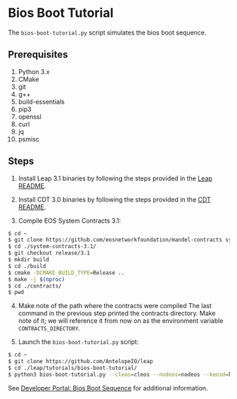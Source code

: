 # Bios Boot Tutorial

The `bios-boot-tutorial.py` script simulates the bios boot sequence.

## Prerequisites

1. Python 3.x
2. CMake
3. git
4. g++
5. build-essentials
6. pip3
7. openssl
8. curl
9. jq
10. psmisc

## Steps

1. Install Leap 3.1 binaries by following the steps provided in the [Leap README](https://github.com/AntelopeIO/leap/tree/release/3.1#software-installation).

2. Install CDT 3.0 binaries by following the steps provided in the [CDT README](https://github.com/AntelopeIO/cdt/tree/release/3.0#binary-releases).

3. Compile EOS System Contracts 3.1:

```bash
$ cd ~
$ git clone https://github.com/eosnetworkfoundation/mandel-contracts system-contracts-3.1
$ cd ./system-contracts-3.1/
$ git checkout release/3.1
$ mkdir build
$ cd ./build
$ cmake -DCMAKE_BUILD_TYPE=Release ..
$ make -j $(nproc)
$ cd ./contracts/
$ pwd
```

4. Make note of the path where the contracts were compiled
The last command in the previous step printed the contracts directory. Make note of it; we will reference it from now on as the environment variable `CONTRACTS_DIRECTORY`.

5. Launch the `bios-boot-tutorial.py` script:

```bash
$ cd ~
$ git clone https://github.com/AntelopeIO/leap
$ cd ./leap/tutorials/bios-boot-tutorial/
$ python3 bios-boot-tutorial.py --cleos=cleos --nodeos=nodeos --keosd=keosd --contracts-dir="${CONTRACTS_DIRECTORY}" -w -a
```

See [Developer Portal: Bios Boot Sequence](https://developers.eos.io/welcome/latest/tutorials/bios-boot-sequence) for additional information.

